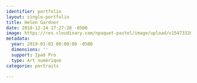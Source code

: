 ```yaml
---
identifier: portfolio
layout: single-portfolio
title: Helen Gardner
date: 2018-12-14 17:27:20 -0500
image: https://res.cloudinary.com/npaquet-pastel/image/upload/v1547332056/49708581_2237769399825628_5222037661878845440_n.jpg
metadata:
  year: 2019-01-01 00:00:00 -0500
  dimensions: ''
  support: Ipad Pro
  type: Art numérique
categorie: portraits

---
```

